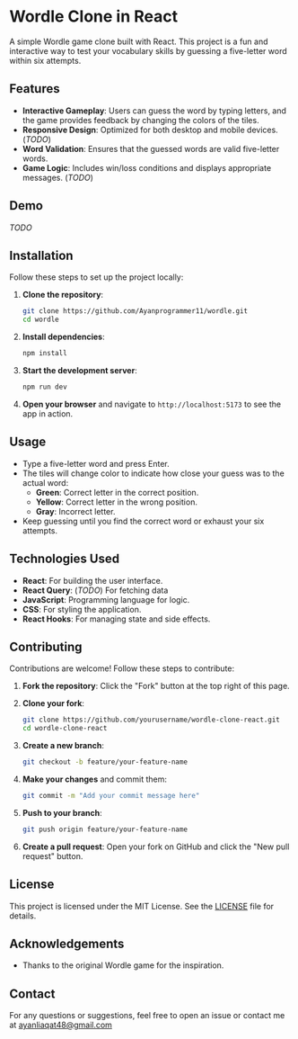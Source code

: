 # Wordle Clone in React

A simple Wordle game clone built with React. This project is a fun and interactive way to test your vocabulary skills by guessing a five-letter word within six attempts.

## Features

- **Interactive Gameplay**: Users can guess the word by typing letters, and the game provides feedback by changing the colors of the tiles.
- **Responsive Design**: Optimized for both desktop and mobile devices. (_TODO_)
- **Word Validation**: Ensures that the guessed words are valid five-letter words.
- **Game Logic**: Includes win/loss conditions and displays appropriate messages. (_TODO_)

## Demo

<!-- ![Wordle Clone Demo]() -->

_TODO_

## Installation

Follow these steps to set up the project locally:

1. **Clone the repository**:

   ```bash
   git clone https://github.com/Ayanprogrammer11/wordle.git
   cd wordle
   ```

2. **Install dependencies**:

   ```bash
   npm install
   ```

3. **Start the development server**:

   ```bash
   npm run dev
   ```

4. **Open your browser** and navigate to `http://localhost:5173` to see the app in action.

## Usage

- Type a five-letter word and press Enter.
- The tiles will change color to indicate how close your guess was to the actual word:
  - **Green**: Correct letter in the correct position.
  - **Yellow**: Correct letter in the wrong position.
  - **Gray**: Incorrect letter.
- Keep guessing until you find the correct word or exhaust your six attempts.

## Technologies Used

- **React**: For building the user interface.
- **React Query**: (_TODO_) For fetching data
- **JavaScript**: Programming language for logic.
- **CSS**: For styling the application.
- **React Hooks**: For managing state and side effects.

## Contributing

Contributions are welcome! Follow these steps to contribute:

1. **Fork the repository**:
   Click the "Fork" button at the top right of this page.

2. **Clone your fork**:

   ```bash
   git clone https://github.com/yourusername/wordle-clone-react.git
   cd wordle-clone-react
   ```

3. **Create a new branch**:

   ```bash
   git checkout -b feature/your-feature-name
   ```

4. **Make your changes** and commit them:

   ```bash
   git commit -m "Add your commit message here"
   ```

5. **Push to your branch**:

   ```bash
   git push origin feature/your-feature-name
   ```

6. **Create a pull request**:
   Open your fork on GitHub and click the "New pull request" button.

## License

This project is licensed under the MIT License. See the [LICENSE](LICENSE) file for details.

## Acknowledgements

- Thanks to the original Wordle game for the inspiration.

## Contact

For any questions or suggestions, feel free to open an issue or contact me at [ayanliaqat48@gmail.com](mailto:ayanliaqat48@gmail.com)

